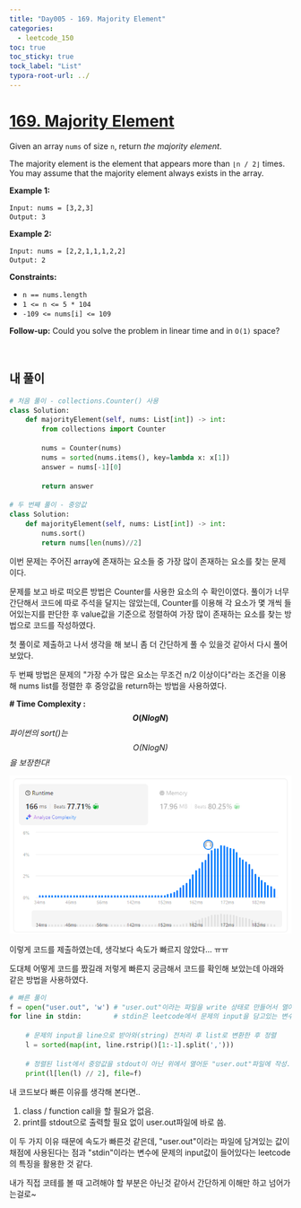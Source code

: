 ```yaml
---
title: "Day005 - 169. Majority Element"
categories:
  - leetcode_150
toc: true
toc_sticky: true
tock_label: "List"
typora-root-url: ../
---
```


# [169. Majority Element](https://leetcode.com/problems/majority-element/)

Given an array `nums` of size `n`, return *the majority element*.

The majority element is the element that appears more than `⌊n / 2⌋` times. You may assume that the majority element always exists in the array.

 

**Example 1:**

```
Input: nums = [3,2,3]
Output: 3
```

**Example 2:**

```
Input: nums = [2,2,1,1,1,2,2]
Output: 2
```

 

**Constraints:**

- `n == nums.length`
- `1 <= n <= 5 * 104`
- `-109 <= nums[i] <= 109`

 

**Follow-up:** Could you solve the problem in linear time and in `O(1)` space?

<br>

## **내 풀이**

```python
# 처음 풀이 - collections.Counter() 사용
class Solution:
    def majorityElement(self, nums: List[int]) -> int:
        from collections import Counter
        
        nums = Counter(nums)
        nums = sorted(nums.items(), key=lambda x: x[1])
        answer = nums[-1][0]

        return answer

# 두 번째 풀이 - 중앙값
class Solution:
    def majorityElement(self, nums: List[int]) -> int:
        nums.sort()
        return nums[len(nums)//2]
```

이번 문제는 주어진 array에 존재하는 요소들 중 가장 많이 존재하는 요소를 찾는 문제이다.

문제를 보고 바로 떠오른 방법은 Counter를 사용한 요소의 수 확인이였다. 풀이가 너무 간단해서 코드에 따로 주석을 달지는 않았는데, Counter를 이용해 각 요소가 몇 개씩 들어있는지를 판단한 후 value값을 기준으로 정렬하여 가장 많이 존재하는 요소를 찾는 방법으로 코드를 작성하였다.

첫 풀이로 제출하고 나서 생각을 해 보니 좀 더 간단하게 풀 수 있을것 같아서 다시 풀어보았다.

두 번째 방법은 문제의 "가장 수가 많은 요소는 무조건 n/2 이상이다"라는 조건을 이용해 nums list를 정렬한 후 중앙값을 return하는 방법을 사용하였다. 

**\# Time Complexity  : $$O(NlogN)$$** *파이썬의 sort()는 $$O(NlogN)$$을 보장한다!*

![image-20240923033258154](/../assets/images/2024-09-22-Leetcode150_Day005/image-20240923033258154.png)

이렇게 코드를 제출하였는데, 생각보다 속도가 빠르지 않았다... ㅠㅠ

도대체 어떻게 코드를 짰길래 저렇게 빠른지 궁금해서 코드를 확인해 보았는데 아래와 같은 방법을 사용하였다.

```python
# 빠른 풀이
f = open("user.out", 'w') # "user.out"이라는 파일을 write 상태로 만들어서 열어둠.
for line in stdin: 		  # stdin은 leetcode에서 문제의 input을 담고있는 변수명인듯. 
    
    # 문제의 input을 line으로 받아와(string) 전처리 후 list로 변환한 후 정렬
    l = sorted(map(int, line.rstrip()[1:-1].split(','))) 
    
    # 정렬된 list에서 중앙값을 stdout이 아닌 위에서 열어둔 "user.out"파일에 작성.
    print(l[len(l) // 2], file=f)       
```

내 코드보다 빠른 이유를 생각해 본다면..

1. class / function call을 할 필요가 없음.
2. print를 stdout으로 출력할 필요 없이 user.out파일에 바로 씀.

이 두 가지 이유 때문에 속도가 빠른것 같은데, "user.out"이라는 파일에 담겨있는 값이 채점에 사용된다는 점과 "stdin"이라는 변수에 문제의 input값이 들어있다는 leetcode의 특징을 활용한 것 같다. 

내가 직접 코테를 볼 때 고려해야 할 부분은 아닌것 같아서 간단하게 이해만 하고 넘어가는걸로~
